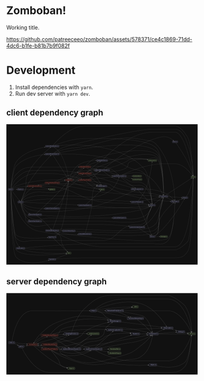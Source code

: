 # Zomboban!

Working title.



https://github.com/patreeceeo/zomboban/assets/578371/ce4c1869-71dd-4dc6-b1fe-b81b7b9f082f



# Development

1. Install dependencies with `yarn`.
1. Run dev server with `yarn dev`.

## client dependency graph
![client dependency graph](./dependency_graph_client.svg)

## server dependency graph
![server dependency graph](./dependency_graph_server.svg)

